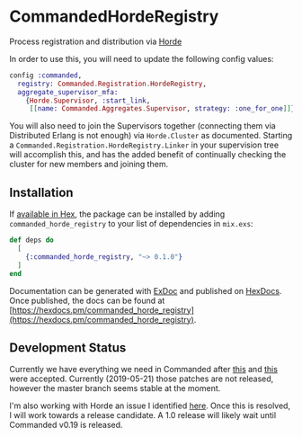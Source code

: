
# CommandedHordeRegistry

  Process registration and distribution via [Horde](https://github.com/derekkraan/horde)

  In order to use this, you will need to update the following config values:

  ```elixir
  config :commanded,
    registry: Commanded.Registration.HordeRegistry,
    aggregate_supervisor_mfa:
      {Horde.Supervisor, :start_link,
       [[name: Commanded.Aggregates.Supervisor, strategy: :one_for_one]]}
  ```

  You will also need to join the Supervisors together (connecting them via Distributed Erlang is not
  enough) via `Horde.Cluster` as documented. Starting a `Commanded.Registration.HordeRegistry.Linker`
  in your supervision tree will accomplish this, and has the added benefit of continually checking
  the cluster for new members and joining them.

## Installation

If [available in Hex](https://hex.pm/docs/publish), the package can be installed
by adding `commanded_horde_registry` to your list of dependencies in `mix.exs`:

```elixir
def deps do
  [
    {:commanded_horde_registry, "~> 0.1.0"}
  ]
end
```

Documentation can be generated with [ExDoc](https://github.com/elixir-lang/ex_doc)
and published on [HexDocs](https://hexdocs.pm). Once published, the docs can
be found at [https://hexdocs.pm/commanded_horde_registry](https://hexdocs.pm/commanded_horde_registry).


## Development Status

Currently we have everything we need in Commanded after
[this](https://github.com/commanded/commanded/pull/277) and
[this](https://github.com/commanded/commanded/pull/273) were accepted. Currently
(2019-05-21) those patches are not released, however the master branch seems
stable at the moment.

I'm also working with Horde an issue I identified
[here](https://github.com/derekkraan/horde/issues/116). Once this is resolved, I
will work towards a release candidate. A 1.0 release will likely wait until
Commanded v0.19 is released.
